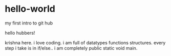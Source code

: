 # hello-world
my first intro to git hub

hello hubbers!

krishna here. i love coding. i am full of datatypes functions structures. every step i take is in if/else.. i am completely public static void main.
